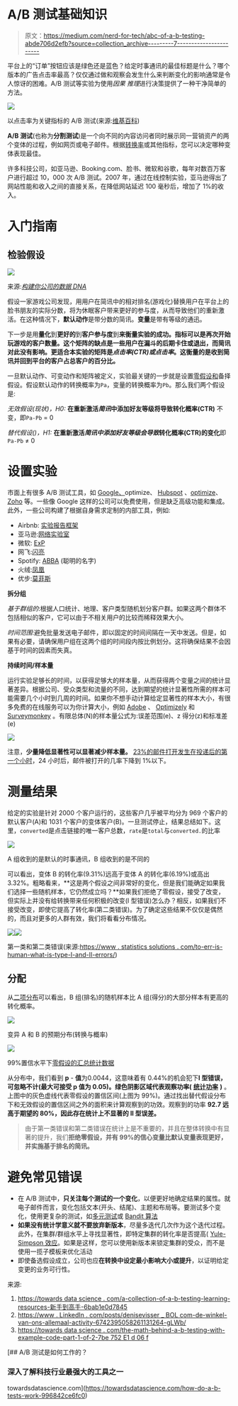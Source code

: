 # A/B 测试基础知识

> 原文：<https://medium.com/nerd-for-tech/abc-of-a-b-testing-abde706d2efb?source=collection_archive---------7----------------------->

平台上的“订单”按钮应该是绿色还是蓝色？给定时事通讯的最佳标题是什么？哪个版本的广告点击率最高？仅仅通过做和观察会发生什么来判断变化的影响通常是令人惊讶的困难。A/B 测试等实验为使用*因果* *推理*进行决策提供了一种干净简单的方法。

![](img/d9ce305e87d637bc33aabe73c2fb61a5.png)

以点击率为关键指标的 A/B 测试(来源:[维基百科](https://commons.wikimedia.org/wiki/File:A-B_testing_simple_example.png))

**A/B 测试**(也称为**分割测试**)是一个向不同的内容访问者同时展示同一营销资产的两个变体的过程，例如网页或电子邮件。根据[转换率](https://www.crazyegg.com/blog/increase-your-conversion-rate/)或其他指标，您可以决定哪种变体表现最佳。

许多科技公司，如亚马逊、Booking.com、脸书、微软和谷歌，每年对数百万客户进行超过 10，000 次 A/B 测试。2007 年，通过在线控制实验，亚马逊得出了网站性能和收入之间的直接关系，在降低网站延迟 100 毫秒后，增加了 1%的收入。

# 入门指南

## **检验假设**

![](img/97becb7955ae5ef5b65cb1282490d587.png)

来源:[*构建你公司的数据 DNA*](http://pages.optimizely.com/eBook-Data-DNA.html)

假设一家游戏公司发现，用用户在简讯中的相对排名(游戏化)替换用户在平台上的脸书朋友的实际分数，将为休眠客户带来更好的参与度，从而导致他们的重新激活。在这种情况下，**默认动作**是带分数的简讯。**变量**是带有等级的通迅。

下一步是用**量化**到**更好的**到**客户参与度**到**来衡量实验的成功。指标可以是再次开始玩游戏的客户数量。这个矩阵的缺点是一些用户在漏斗的后期卡住或退出，而简讯对此没有影响。更适合本实验的矩阵是*点击率(CTR)或点击率*。这衡量的是收到简讯并回到平台的客户占总客户的百分比。**

一旦默认动作、可变动作和矩阵被定义，实验最关键的一步就是设置[零假设和](http://the%20null%20hypothesis%20and%20the%20alternate%20hypothesis/)备择假设。假设默认动作的转换概率为`Pa`，变量的转换概率为`Pb`。那么我们两个假设是:

*无效假设(现状)，H0:* **在重新激活*简讯*中添加好友等级将导致转化概率(CTR)** 不变，即`Pa-Pb` = 0

*替代假设()，H1:* **在重新激活*简讯中添加好友等级会导致*转化概率(CTR)的变化**即`Pa-Pb` ≠ 0

# 设置实验

市面上有很多 A/B 测试工具，如 [Google、](https://marketingplatform.google.com/about/optimize/)optimize、 [Hubspot](https://www.hubspot.com/products/marketing?hubs_post=blog.hubspot.com/&hubs_post-cta=hsg-nav__box-link&_conv_v=vi%3A1*sc%3A1*cs%3A1614535885*fs%3A1614535885*pv%3A3*seg%3A%7B10031564.1%7D*exp%3A%7B%7D&_conv_s=si%3A1*sh%3A1614535884896-0.3413533361405219*pv%3A3) 、[optimize](https://www.optimizely.com/)、 [Zoho](https://www.zoho.com/pagesense/) 等。一些像 Google 这样的公司可以免费使用，但是缺乏高级功能和集成。此外，一些公司构建了根据自身需求定制的内部工具，例如:

*   Airbnb: [实验报告框架](/airbnb-engineering/https-medium-com-jonathan-parks-scaling-erf-23fd17c91166)
*   亚马逊:[网络实验室](https://developer.amazon.com/blogs/appstore/post/Tx3J8G0UZN8S13F/a-b-testing-now-supports-segmentation)
*   微软: [ExP](https://www.microsoft.com/en-us/research/group/experimentation-platform-exp/#!videos)
*   网飞:[闪亮](https://netflixtechblog.com/reimagining-experimentation-analysis-at-netflix-71356393af21)
*   Spotify: [ABBA](https://engineering.atspotify.com/2020/10/29/spotifys-new-experimentation-platform-part-1/) (聪明的名字)
*   火绒:[凤凰](/tinder-engineering/phoenix-tinders-testing-platform-part-iii-520728b9537)
*   优步:[莫菲斯](https://eng.uber.com/xp/)

**拆分组**

*基于群组的*:根据人口统计、地理、客户类型随机划分客户群。如果这两个群体不包括相似的客户，它可以由于不相关用户的比较而稀释效果大小。

*时间范围*:避免批量发送电子邮件，即以固定的时间间隔在一天中发送。但是，如果有必要，请确保用户组在这两个组的时间段内按比例划分。这将确保结果不会因基于时间的因素而失真。

**持续时间/样本量**

运行实验足够长的时间，以获得足够大的样本量，从而获得两个变量之间的统计显著差异。根据公司、受众类型和流量的不同，达到期望的统计显著性所需的样本可能需要几个小时到几周的时间。如果你不想手动计算给定显著性的样本大小，有很多免费的在线服务可以为你计算大小，例如 [Adobe](https://docs.adobe.com/content/target-microsite/testcalculator.html) 、 [Optimizely](https://www.optimizely.com/sample-size-calculator/) 和 [Surveymonkey](https://www.surveymonkey.com/mp/sample-size-calculator/) 。有限总体(N)的样本量公式为:误差范围(e)、z 得分(z)和标准差(e)

![](img/424f3675dfc5040365bf71a0f515bf9e.png)

注意，**少量降低显著性可以显著减少样本量。** [23%的邮件打开发生在投递后的第一个小时](https://www.superoffice.com/blog/email-open-rates/)，24 小时后，邮件被打开的几率下降到 1%以下。

# **测量结果**

给定的实验是针对 2000 个客户运行的，这些客户几乎被平均分为 969 个客户的默认客户(A)和 1031 个客户的变体客户(B)。一旦测试停止，结果总结如下。这里，`converted`是点击链接的唯一客户总数，`rate`是`total`与`converted.`的比率

![](img/6372705fc77accda40cd51dd29828d68.png)

A 组收到的是默认的时事通讯，B 组收到的是不同的

可以看出，变体 B 的转化率(9.31%)远高于变体 A 的转化率(6.19%)或高出 3.32%。粗略看来，**这是两个假设之间非常好的变化，但是我们能确定如果我们选择一些随机样本，它仍然成立吗？**如果我们拒绝了零假设，接受了改变，但实际上并没有给转换带来任何积极的改变(I 型错误)怎么办？相反，如果我们不接受改变，即使它提高了转化率(第二类错误)。为了确定这些结果不仅仅是偶然的，而且对更多的人群有效，我们将看看分布情况。

![](img/f00f4a5261ddde00c60314ea57cc3b03.png)![](img/c427abe9d37e32a0d9bde55b6b0f0fe8.png)

第一类和第二类错误(来源:[https://www . statistics solutions . com/to-err-is-human-what-is-type-I-and-II-errors/](https://www.statisticssolutions.com/to-err-is-human-what-are-type-i-and-ii-errors/))

## 分配

从[二项分布](https://www.investopedia.com/terms/b/binomialdistribution.asp)可以看出，B 组(排名)的随机样本比 A 组(得分)的大部分样本有更高的转化概率。

![](img/55af7e82e5456eaf64dcca7f91ac44e1.png)

变异 A 和 B 的预期分布(转换与概率)

![](img/0ee06889fdb1c1db6175052a6f4e16d4.png)

99%置信水平下[零假设的汇总统计数据](http://www.mit.edu/~6.s085/notes/lecture2.pdf)

从分布中，我们看到 **p** - **值**为0.0044，这意味着有 0.44%的机会犯下**I 型错误，**可忽略不计(最大可接受 p 值为 0.05)。绿色阴影区域代表**观察功率(** [**统计功率**](https://en.wikipedia.org/wiki/Power_(statistics)) **)** 。上图中的灰色虚线代表零假设的置信区间(上图为 99%)。通过找出替代假设分布下和无效假设的置信区间之外的面积来计算观察到的功效。观察到的功率 **92.7 远高于期望的 80%，因此存在统计上不显著的 II 型误差。**

> 由于第一类错误和第二类错误在统计上是不重要的，并且在整体转换中有显著的提升，我们**拒绝零假设，并有 99%的信心变量比默认变量表现更好，并实施基于排名的简讯。**

# 避免常见错误

*   在 A/B 测试中，**只关注每个测试的一个变化**，以便更好地确定结果的属性。就电子邮件而言，变化包括文本(开头、结尾)、主题和布局等。要测试多个变化，使用更复杂的测试，如[多元测试](https://www.optimizely.com/optimization-glossary/multivariate-test-vs-ab-test/)或 [Bandit 算法](https://github.com/raffg/multi_armed_bandit)
*   **如果没有统计学意义就不要放弃新版本**，尽量多迭代几次作为这个迭代过程。此外，在集群/群组水平上寻找显著性，即特定集群的转化率是否提高( [Yule-Simpson 效应](https://www.conversion-uplift.co.uk/glossary-of-conversion-marketing/simpsons-paradox/#:~:text=Simpson's%20Paradox%20(also%20called%20the,the%20trend%20disappears%20or%20reverses.))。如果是这样，您可以使用新版本来锁定集群的受众，而不是使用一揽子模板来优化活动
*   即使备选假设成立，公司也应**在转换中设定最小影响大小或提升**，以证明给定变更的业务可行性。

来源:

1.  [https://towards data science . com/a-collection-of-a-b-testing-learning-resources-新手到高手-6bab1e0d7845](https://towardsdatascience.com/a-collection-of-a-b-testing-learning-resources-newbie-to-master-6bab1e0d7845)
2.  [https://www . LinkedIn . com/posts/denisevisser _ BOL com-de-winkel-van-ons-allemaal-activity-6742395058261131264-gLWb/](https://www.linkedin.com/posts/denisevisser_bolcom-de-winkel-van-ons-allemaal-activity-6742395058261131264-gLWb/)
3.  [https://towards data science . com/the-math-behind-a-b-testing-with-example-code-part-1-of-2-7be 752 E1 d 06 f](https://towardsdatascience.com/the-math-behind-a-b-testing-with-example-code-part-1-of-2-7be752e1d06f)

[](https://towardsdatascience.com/how-do-a-b-tests-work-996842ce6fc0) [## A/B 测试是如何工作的？

### 深入了解科技行业最强大的工具之一

towardsdatascience.com](https://towardsdatascience.com/how-do-a-b-tests-work-996842ce6fc0)